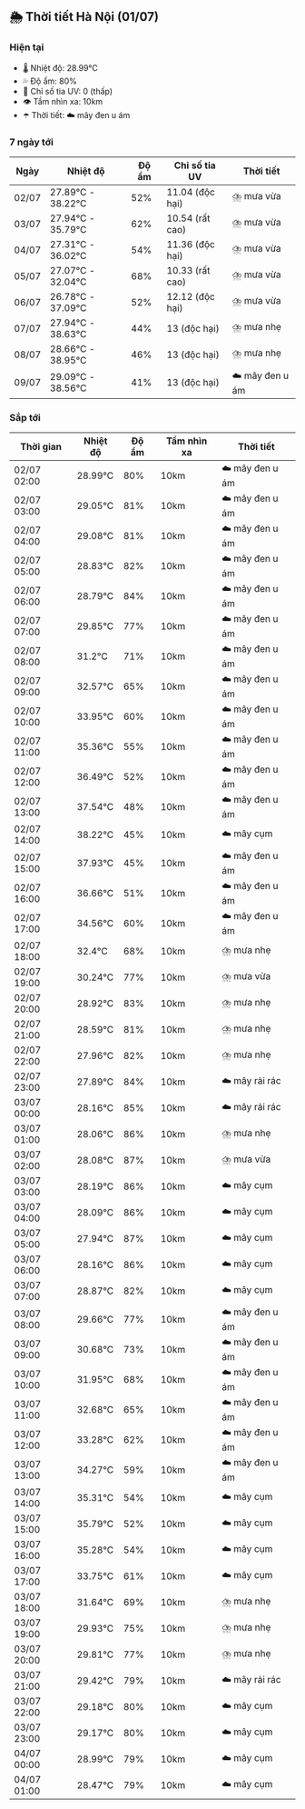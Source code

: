## 🌦️ Thời tiết Hà Nội (01/07)

### Hiện tại

- 🌡️ Nhiệt độ: 28.99℃
- 💦 Độ ẩm: 80%
- 🌟 Chỉ số tia UV: 0 (thấp)
- 👁️ Tầm nhìn xa: 10km
- ☂️ Thời tiết: ☁️ mây đen u ám

### 7 ngày tới

| Ngày | Nhiệt độ | Độ ẩm | Chỉ số tia UV | Thời tiết |
| --- | --- | --- | --- | --- |
| 02/07 | 27.89℃ - 38.22℃ | 52% | 11.04 (độc hại) | ⛈️ mưa vừa |
| 03/07 | 27.94℃ - 35.79℃ | 62% | 10.54 (rất cao) | ⛈️ mưa vừa |
| 04/07 | 27.31℃ - 36.02℃ | 54% | 11.36 (độc hại) | ⛈️ mưa vừa |
| 05/07 | 27.07℃ - 32.04℃ | 68% | 10.33 (rất cao) | ⛈️ mưa vừa |
| 06/07 | 26.78℃ - 37.09℃ | 52% | 12.12 (độc hại) | ⛈️ mưa vừa |
| 07/07 | 27.94℃ - 38.63℃ | 44% | 13 (độc hại) | ⛈️ mưa nhẹ |
| 08/07 | 28.66℃ - 38.95℃ | 46% | 13 (độc hại) | ⛈️ mưa nhẹ |
| 09/07 | 29.09℃ - 38.56℃ | 41% | 13 (độc hại) | ☁️ mây đen u ám |

### Sắp tới

| Thời gian | Nhiệt độ | Độ ẩm | Tầm nhìn xa | Thời tiết |
| --- | --- | --- | --- | --- |
| 02/07 02:00 | 28.99℃ | 80% | 10km | ☁️ mây đen u ám |
| 02/07 03:00 | 29.05℃ | 81% | 10km | ☁️ mây đen u ám |
| 02/07 04:00 | 29.08℃ | 81% | 10km | ☁️ mây đen u ám |
| 02/07 05:00 | 28.83℃ | 82% | 10km | ☁️ mây đen u ám |
| 02/07 06:00 | 28.79℃ | 84% | 10km | ☁️ mây đen u ám |
| 02/07 07:00 | 29.85℃ | 77% | 10km | ☁️ mây đen u ám |
| 02/07 08:00 | 31.2℃ | 71% | 10km | ☁️ mây đen u ám |
| 02/07 09:00 | 32.57℃ | 65% | 10km | ☁️ mây đen u ám |
| 02/07 10:00 | 33.95℃ | 60% | 10km | ☁️ mây đen u ám |
| 02/07 11:00 | 35.36℃ | 55% | 10km | ☁️ mây đen u ám |
| 02/07 12:00 | 36.49℃ | 52% | 10km | ☁️ mây đen u ám |
| 02/07 13:00 | 37.54℃ | 48% | 10km | ☁️ mây đen u ám |
| 02/07 14:00 | 38.22℃ | 45% | 10km | ☁️ mây cụm |
| 02/07 15:00 | 37.93℃ | 45% | 10km | ☁️ mây đen u ám |
| 02/07 16:00 | 36.66℃ | 51% | 10km | ☁️ mây đen u ám |
| 02/07 17:00 | 34.56℃ | 60% | 10km | ☁️ mây đen u ám |
| 02/07 18:00 | 32.4℃ | 68% | 10km | ⛈️ mưa nhẹ |
| 02/07 19:00 | 30.24℃ | 77% | 10km | ⛈️ mưa vừa |
| 02/07 20:00 | 28.92℃ | 83% | 10km | ⛈️ mưa nhẹ |
| 02/07 21:00 | 28.59℃ | 81% | 10km | ⛈️ mưa nhẹ |
| 02/07 22:00 | 27.96℃ | 82% | 10km | ⛈️ mưa nhẹ |
| 02/07 23:00 | 27.89℃ | 84% | 10km | ☁️ mây rải rác |
| 03/07 00:00 | 28.16℃ | 85% | 10km | ☁️ mây rải rác |
| 03/07 01:00 | 28.06℃ | 86% | 10km | ⛈️ mưa nhẹ |
| 03/07 02:00 | 28.08℃ | 87% | 10km | ⛈️ mưa vừa |
| 03/07 03:00 | 28.19℃ | 86% | 10km | ☁️ mây cụm |
| 03/07 04:00 | 28.09℃ | 86% | 10km | ☁️ mây cụm |
| 03/07 05:00 | 27.94℃ | 87% | 10km | ☁️ mây cụm |
| 03/07 06:00 | 28.16℃ | 86% | 10km | ☁️ mây cụm |
| 03/07 07:00 | 28.87℃ | 82% | 10km | ☁️ mây cụm |
| 03/07 08:00 | 29.66℃ | 77% | 10km | ☁️ mây đen u ám |
| 03/07 09:00 | 30.68℃ | 73% | 10km | ☁️ mây đen u ám |
| 03/07 10:00 | 31.95℃ | 68% | 10km | ☁️ mây đen u ám |
| 03/07 11:00 | 32.68℃ | 65% | 10km | ☁️ mây đen u ám |
| 03/07 12:00 | 33.28℃ | 62% | 10km | ☁️ mây đen u ám |
| 03/07 13:00 | 34.27℃ | 59% | 10km | ☁️ mây đen u ám |
| 03/07 14:00 | 35.31℃ | 54% | 10km | ☁️ mây cụm |
| 03/07 15:00 | 35.79℃ | 52% | 10km | ☁️ mây cụm |
| 03/07 16:00 | 35.28℃ | 54% | 10km | ☁️ mây cụm |
| 03/07 17:00 | 33.75℃ | 61% | 10km | ☁️ mây cụm |
| 03/07 18:00 | 31.64℃ | 69% | 10km | ⛈️ mưa nhẹ |
| 03/07 19:00 | 29.93℃ | 75% | 10km | ⛈️ mưa nhẹ |
| 03/07 20:00 | 29.81℃ | 77% | 10km | ⛈️ mưa nhẹ |
| 03/07 21:00 | 29.42℃ | 79% | 10km | ☁️ mây rải rác |
| 03/07 22:00 | 29.18℃ | 80% | 10km | ☁️ mây cụm |
| 03/07 23:00 | 29.17℃ | 80% | 10km | ☁️ mây cụm |
| 04/07 00:00 | 28.99℃ | 79% | 10km | ☁️ mây cụm |
| 04/07 01:00 | 28.47℃ | 79% | 10km | ☁️ mây cụm |
